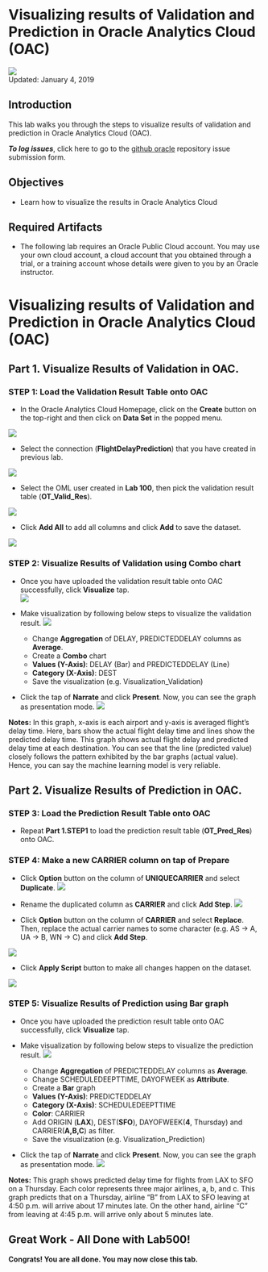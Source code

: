 # Visualizing results of Validation and Prediction in Oracle Analytics Cloud (OAC)

![](images/500/Picture500-lab.png)  
Updated: January 4, 2019

## Introduction
This lab walks you through the steps to visualize results of validation and prediction in Oracle Analytics Cloud (OAC).  

**_To log issues_**, click here to go to the [github oracle](https://github.com/oracle/learning-library/issues/new) repository issue submission form.

## Objectives
-   Learn how to visualize the results in Oracle Analytics Cloud

## Required Artifacts
-   The following lab requires an Oracle Public Cloud account. You may use your own cloud account, a cloud account that you obtained through a trial, or a training account whose details were given to you by an Oracle instructor.



# Visualizing results of Validation and Prediction in Oracle Analytics Cloud (OAC)

## Part 1. Visualize Results of Validation in OAC. 

### **STEP 1: Load the Validation Result Table onto OAC**

-   In the Oracle Analytics Cloud Homepage, click on the **Create** button on the top-right and then click on **Data Set** in the popped menu.

![](./images/500/Picture500-1.png)

-   Select the connection (**FlightDelayPrediction**) that you have created in previous lab.

![](./images/500/Picture500-2.png)

-   Select the OML user created in **Lab 100**, then pick the validation result table (**OT_Valid_Res**).

![](./images/500/Picture500-3.png)

-   Click **Add All** to add all columns and click **Add** to save the dataset.  

![](./images/500/Picture500-4.png)

### **STEP 2: Visualize Results of Validation using Combo chart**
-   Once you have uploaded the validation result table onto OAC successfully, click **Visualize** tap.  
![](./images/500/Picture500-5.png)

-   Make visualization by following below steps to visualize the validation result. 
![](./images/500/Picture500-6.png)
    - Change **Aggregation** of DELAY, PREDICTEDDELAY columns as **Average**.
    - Create a **Combo** chart
    - **Values (Y-Axis)**: DELAY (Bar) and PREDICTEDDELAY (Line) 
    - **Category (X-Axis)**: DEST
    - Save the visualization (e.g. Visualization_Validation) 

- Click the tap of **Narrate** and click **Present**. Now, you can see the graph as presentation mode. 
![](./images/500/Picture500-7.png)

**Notes:** In this graph, x-axis is each airport and y-axis is averaged flight’s delay time. Here, bars show the actual flight delay time and lines show the predicted delay time. This graph shows actual flight delay and predicted delay time at each destination. You can see that the line (predicted value) closely follows the pattern exhibited by the bar graphs (actual value). Hence, you can say the machine learning model is very reliable.


## Part 2. Visualize Results of Prediction in OAC. 

### **STEP 3: Load the Prediction Result Table onto OAC**

- Repeat **Part 1.STEP1** to load the prediction result table (**OT_Pred_Res**) onto OAC. 

### **STEP 4: Make a new CARRIER column on tap of Prepare**
- Click **Option** button on the column of **UNIQUECARRIER** and select **Duplicate**. 
![](./images/500/Picture500-8.png)

- Rename the duplicated column as **CARRIER** and click **Add Step**. 
![](./images/500/Picture500-9.png)

- Click **Option** button on the column of **CARRIER** and select **Replace**. Then, replace the actual carrier names to some character (e.g. AS -> A, UA -> B, WN -> C) and click **Add Step**. 

![](./images/500/Picture500-10.png)

- Click **Apply Script** button to make all changes happen on the dataset. 

![](./images/500/Picture500-11.png)

### **STEP 5: Visualize Results of Prediction using Bar graph**
-   Once you have uploaded the prediction result table onto OAC successfully, click **Visualize** tap.  

-   Make visualization by following below steps to visualize the prediction result. 
![](./images/500/Picture500-12.png)
    - Change **Aggregation** of PREDICTEDDELAY columns as **Average**.
    - Change SCHEDULEDEEPTTIME, DAYOFWEEK as **Attribute**. 
    - Create a **Bar** graph
    - **Values (Y-Axis)**: PREDICTEDDELAY
    - **Category (X-Axis)**: SCHEDULEDEEPTTIME
    - **Color**: CARRIER
    - Add ORIGIN (**LAX**), DEST(**SFO**), DAYOFWEEK(**4**, Thursday) and CARRIER(**A,B,C**) as filter. 
    - Save the visualization (e.g. Visualization_Prediction) 

- Click the tap of **Narrate** and click **Present**. Now, you can see the graph as presentation mode. 
![](./images/500/Picture500-13.png)

**Notes:** This graph shows predicted delay time for flights from LAX to SFO on a Thursday. Each color represents three major airlines, a, b, and c. This graph predicts that on a Thursday, airline “B” from LAX to SFO leaving at 4:50 p.m. will arrive about 17 minutes late. On the other hand, airline “C” from leaving at 4:45 p.m. will arrive only about 5 minutes late.



## Great Work - All Done with Lab500!
**Congrats! You are all done. You may now close this tab.**
